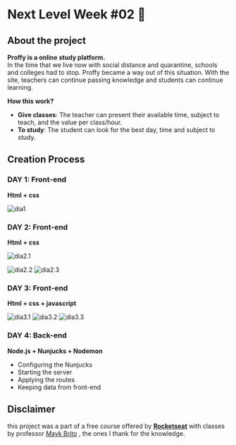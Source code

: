 # Next Level Week #02 :rocket:

## About the project
**Proffy is a online study platform.** <br>
In the time that we live now with social distance and quarantine, 
schools and colleges had to stop. Proffy became a way out of this situation. 
With the site, teachers can continue passing knowledge and students can continue learning. <br>

**How this work?** <br>
- **Give classes**: The teacher can present their available time, subject to teach, and the value per class/hour.
- **To study**:  The student can look for the best day, time and subject to study.


## Creation Process
### DAY 1: Front-end
**Html + css**

![dia1](https://user-images.githubusercontent.com/61895268/89354015-138e1480-d68e-11ea-9f37-12aaa06e3261.png) 

### DAY 2: Front-end
**Html + css**

![dia2.1](https://user-images.githubusercontent.com/61895268/89354016-1557d800-d68e-11ea-85b5-d6aa69beae2f.png) 

![dia2.2](https://user-images.githubusercontent.com/61895268/89450437-ec3c5380-d730-11ea-8153-df1460fef540.png)
![dia2.3](https://user-images.githubusercontent.com/61895268/89450449-f2323480-d730-11ea-894a-ae3cf1fabf62.png) 

### DAY 3: Front-end
**Html + css + javascript**

![dia3.1](https://user-images.githubusercontent.com/61895268/89449979-37a23200-d730-11ea-94c7-e55d454bcd14.png)
![dia3.2](https://user-images.githubusercontent.com/61895268/89449988-3a048c00-d730-11ea-852b-2fa6ed05b391.png) 
![dia3.3](https://user-images.githubusercontent.com/61895268/89450000-3b35b900-d730-11ea-8521-62ce1d4de30c.png) 

### DAY 4: Back-end
**Node.js + Nunjucks + Nodemon**

- Configuring the Nunjucks
- Starting the server
- Applying the routes
- Keeping data from front-end

## Disclaimer
this project was a part of a free course offered by [**Rocketseat**](https://rocketseat.com.br/)  with classes by professor [Mayk Brito](https://github.com/maykbrito) , the ones I thank for the knowledge.
